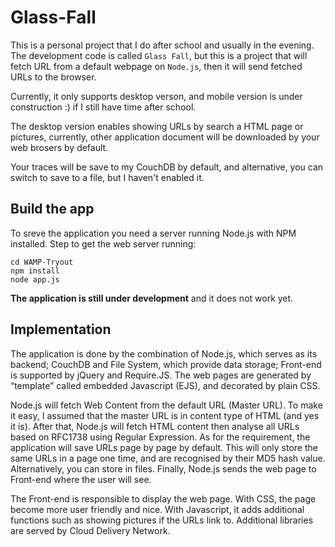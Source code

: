 Glass-Fall
==========

This is a personal project that I do after school and usually in the evening. 
The development code is called `Glass Fall`, but this is a project that will fetch URL from a default webpage on `Node.js`,
then it will send fetched URLs to the browser. 

Currently, it only supports desktop verson, and mobile version is under construction :) if I still have time after school.

The desktop version enables showing URLs by search a HTML page or pictures, currently, other application document will be 
downloaded by your web brosers by default. 

Your traces will be save to my CouchDB by default, and alternative, you can switch to save to a file, but I haven't 
enabled it. 

## Build the app

To sreve the application you need a server running Node.js with NPM installed. Step to get the web server running:

    cd WAMP-Tryout
    npm install
    node app.js

**The application is still under development** and it does not work yet.

## Implementation

The application is done by the combination of Node.js, which serves as its backend; CouchDB and File System, which provide data storage; Front-end is supported by jQuery and Require.JS. The web pages are generated by “template” called embedded Javascript (EJS), and decorated by plain CSS. 

Node.js will fetch Web Content from the default URL (Master URL). To make it easy, I assumed that the master URL is in content type of HTML (and yes it is). After that, Node.js will fetch HTML content then analyse all URLs based on RFC1738 using Regular Expression. As for the requirement, the application will save URLs page by page by default. This will only store the same URLs in a page one time, and are recognised by their MD5 hash value. Alternatively, you can store in files. Finally, Node.js sends the web page to Front-end where the user will see. 

The Front-end is responsible to display the web page. With CSS, the page become more user friendly and nice. With Javascript, it adds additional functions such as showing pictures if the URLs link to. Additional libraries are served by Cloud Delivery Network.
